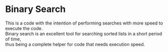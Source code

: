 # Binary Search

This is a code with the intention of performing searches with more speed to execute the code.<br>
Binary search is an excellent tool for searching sorted lists in a short period of time,<br>
thus being a complete helper for code that needs execution speed.

